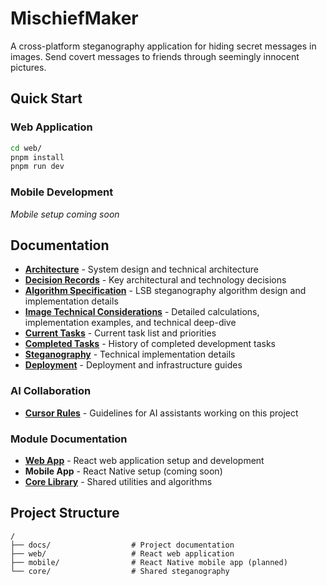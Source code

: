 # MischiefMaker

A cross-platform steganography application for hiding secret messages in images. Send covert messages to friends through seemingly innocent pictures.

## Quick Start

### Web Application

```bash
cd web/
pnpm install
pnpm run dev
```

### Mobile Development

_Mobile setup coming soon_

## Documentation

- **[Architecture](docs/architecture.md)** - System design and technical architecture
- **[Decision Records](docs/decisions.md)** - Key architectural and technology decisions
- **[Algorithm Specification](docs/algorithm.md)** - LSB steganography algorithm design and implementation details
- **[Image Technical Considerations](docs/image-technical-considerations.md)** - Detailed calculations, implementation examples, and technical deep-dive
- **[Current Tasks](docs/todos.md)** - Current task list and priorities
- **[Completed Tasks](docs/completed.md)** - History of completed development tasks
- **[Steganography](docs/steganography.md)** - Technical implementation details
- **[Deployment](docs/deployment.md)** - Deployment and infrastructure guides

### AI Collaboration

- **[Cursor Rules](.cursor/rules/)** - Guidelines for AI assistants working on this project

### Module Documentation

- **[Web App](web/README.md)** - React web application setup and development
- **Mobile App** - React Native setup (coming soon)
- **[Core Library](core/README.md)** - Shared utilities and algorithms

## Project Structure

```
/
├── docs/                  # Project documentation
├── web/                   # React web application
├── mobile/                # React Native mobile app (planned)
└── core/                  # Shared steganography
```
